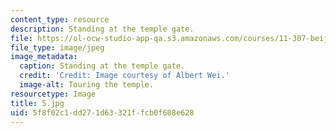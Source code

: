 ```yaml
---
content_type: resource
description: Standing at the temple gate.
file: https://ol-ocw-studio-app-qa.s3.amazonaws.com/courses/11-307-beijing-urban-design-studio-summer-2006/5f8f02c1dd271d63321ffcb0f608e628_5.jpg
file_type: image/jpeg
image_metadata:
  caption: Standing at the temple gate.
  credit: 'Credit: Image courtesy of Albert Wei.'
  image-alt: Touring the temple.
resourcetype: Image
title: 5.jpg
uid: 5f8f02c1-dd27-1d63-321f-fcb0f608e628
---
```

